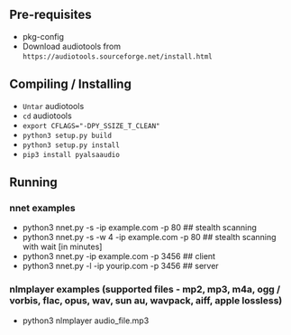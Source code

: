 ## Pre-requisites ##
* pkg-config
* Download audiotools from `https://audiotools.sourceforge.net/install.html`

## Compiling / Installing ##
* `Untar` audiotools
* `cd` audiotools
* `export CFLAGS="-DPY_SSIZE_T_CLEAN"`
* `python3 setup.py build`
* `python3 setup.py install`
* `pip3 install pyalsaaudio`

## Running ##
### nnet examples ###
* python3 nnet.py -s -ip example.com -p 80 ## stealth scanning
* python3 nnet.py -s -w 4 -ip example.com -p 80 ## stealth scanning with wait [in minutes]
* python3 nnet.py -ip example.com -p 3456 ## client
* python3 nnet.py -l -ip yourip.com -p 3456 ## server
### nlmplayer examples (supported files - mp2, mp3, m4a, ogg / vorbis, flac, opus, wav, sun au, wavpack, aiff, apple lossless) ###
* python3 nlmplayer audio_file.mp3
